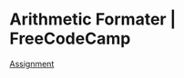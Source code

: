 # Arithmetic Formater | FreeCodeCamp
[Assignment](https://www.freecodecamp.org/learn/scientific-computing-with-python/scientific-computing-with-python-projects/arithmetic-formatter)
